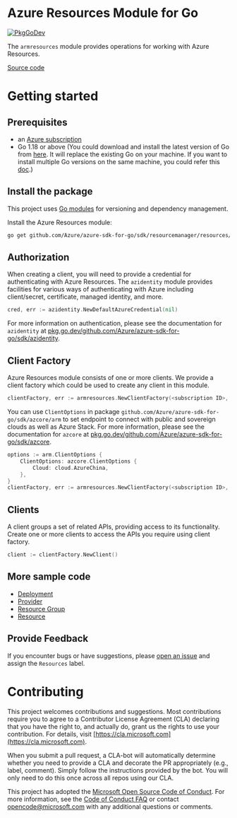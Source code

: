 # Azure Resources Module for Go

[![PkgGoDev](https://pkg.go.dev/badge/github.com/Azure/azure-sdk-for-go/sdk/resourcemanager/resources/armresources)](https://pkg.go.dev/github.com/Azure/azure-sdk-for-go/sdk/resourcemanager/resources/armresources)

The `armresources` module provides operations for working with Azure Resources.

[Source code](https://github.com/Azure/azure-sdk-for-go/tree/main/sdk/resourcemanager/resources/armresources)

# Getting started

## Prerequisites

- an [Azure subscription](https://azure.microsoft.com/free/)
- Go 1.18 or above (You could download and install the latest version of Go from [here](https://go.dev/doc/install). It will replace the existing Go on your machine. If you want to install multiple Go versions on the same machine, you could refer this [doc](https://go.dev/doc/manage-install).)

## Install the package

This project uses [Go modules](https://github.com/golang/go/wiki/Modules) for versioning and dependency management.

Install the Azure Resources module:

```sh
go get github.com/Azure/azure-sdk-for-go/sdk/resourcemanager/resources/armresources
```

## Authorization

When creating a client, you will need to provide a credential for authenticating with Azure Resources.  The `azidentity` module provides facilities for various ways of authenticating with Azure including client/secret, certificate, managed identity, and more.

```go
cred, err := azidentity.NewDefaultAzureCredential(nil)
```

For more information on authentication, please see the documentation for `azidentity` at [pkg.go.dev/github.com/Azure/azure-sdk-for-go/sdk/azidentity](https://pkg.go.dev/github.com/Azure/azure-sdk-for-go/sdk/azidentity).

## Client Factory

Azure Resources module consists of one or more clients. We provide a client factory which could be used to create any client in this module.

```go
clientFactory, err := armresources.NewClientFactory(<subscription ID>, cred, nil)
```

You can use `ClientOptions` in package `github.com/Azure/azure-sdk-for-go/sdk/azcore/arm` to set endpoint to connect with public and sovereign clouds as well as Azure Stack. For more information, please see the documentation for `azcore` at [pkg.go.dev/github.com/Azure/azure-sdk-for-go/sdk/azcore](https://pkg.go.dev/github.com/Azure/azure-sdk-for-go/sdk/azcore).

```go
options := arm.ClientOptions {
    ClientOptions: azcore.ClientOptions {
        Cloud: cloud.AzureChina,
    },
}
clientFactory, err := armresources.NewClientFactory(<subscription ID>, cred, &options)
```

## Clients

A client groups a set of related APIs, providing access to its functionality.  Create one or more clients to access the APIs you require using client factory.

```go
client := clientFactory.NewClient()
```

## More sample code

- [Deployment](https://aka.ms/azsdk/go/mgmt/samples?path=sdk/resourcemanager/resource/deployment)
- [Provider](https://aka.ms/azsdk/go/mgmt/samples?path=sdk/resourcemanager/resource/provider)
- [Resource Group](https://aka.ms/azsdk/go/mgmt/samples?path=sdk/resourcemanager/resource/resourcegroups)
- [Resource](https://aka.ms/azsdk/go/mgmt/samples?path=sdk/resourcemanager/resource/resources)

## Provide Feedback

If you encounter bugs or have suggestions, please
[open an issue](https://github.com/Azure/azure-sdk-for-go/issues) and assign the `Resources` label.

# Contributing

This project welcomes contributions and suggestions. Most contributions require
you to agree to a Contributor License Agreement (CLA) declaring that you have
the right to, and actually do, grant us the rights to use your contribution.
For details, visit [https://cla.microsoft.com](https://cla.microsoft.com).

When you submit a pull request, a CLA-bot will automatically determine whether
you need to provide a CLA and decorate the PR appropriately (e.g., label,
comment). Simply follow the instructions provided by the bot. You will only
need to do this once across all repos using our CLA.

This project has adopted the
[Microsoft Open Source Code of Conduct](https://opensource.microsoft.com/codeofconduct/).
For more information, see the
[Code of Conduct FAQ](https://opensource.microsoft.com/codeofconduct/faq/)
or contact [opencode@microsoft.com](mailto:opencode@microsoft.com) with any
additional questions or comments.